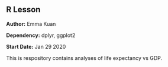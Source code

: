 ## R Lesson

**Author:** Emma Kuan

**Dependency:** dplyr, ggplot2

**Start Date:** Jan 29 2020

This is respository contains analyses of life expectancy vs GDP.
